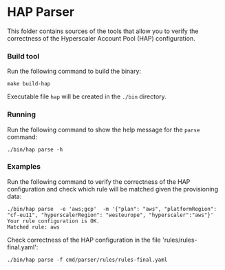 # HAP Parser

This folder contains sources of the tools that allow you to verify the correctness of the Hyperscaler Account Pool (HAP) configuration.

### Build tool

Run the following command to build the binary:

```
make build-hap
```

Executable file `hap` will be created in the `./bin` directory.

### Running

Run the following command to show the help message for the `parse` command:
```
./bin/hap parse -h
```

### Examples

Run the following command to verify the correctness of the HAP configuration and check which rule will be matched given the provisioning data:
```
./bin/hap parse  -e 'aws;gcp'  -m '{"plan": "aws", "platformRegion": "cf-eu11", "hyperscalerRegion": "westeurope", "hyperscaler":"aws"}'
Your rule configuration is OK.
Matched rule: aws
```

Check correctness of the HAP configuration in the file 'rules/rules-final.yaml':
```shell
./bin/hap parse -f cmd/parser/rules/rules-final.yaml
```
